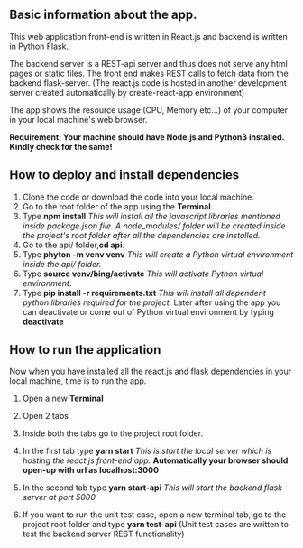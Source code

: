 ## Basic information about the app.
This web application front-end is written in React.js and backend is written in Python Flask.

The backend server is a REST-api server and thus does not serve any html pages or static files.
The front end makes REST calls to fetch data from the backend flask-server.
(The react.js code is hosted in another development server created automatically by create-react-app environment)

The app shows the resource usage (CPU, Memory etc...) of your computer in your local machine's web browser.

**Requirement: Your machine should have Node.js and Python3 installed. Kindly check for the same!**


## How to deploy and install dependencies
1. Clone the code or download the code into your local machine.
2. Go to the root folder of the app using the **Terminal**.
3. Type **npm install**
   *This will install all the javascript libraries mentioned inside package.json file.
   A node_modules/ folder will be created inside the project's root folder after all the dependencies are installed.*
4. Go to the api/ folder,**cd api**.
5. Type **phyton -m venv venv**
   *This will create a Python virtual environment inside the api/ folder.*
6. Type **source venv/bing/activate**
   *This will activate Python virtual environment*.
7. Type **pip install -r requirements.txt**
   *This will install all dependent python libraries required for the project.*
   Later after using the app you can deactivate or come out of Python virtual environment by typing **deactivate**

## How to run the application
   Now when you have installed all the react.js and flask dependencies in your local machine, time is to run the app.
1. Open a new **Terminal**
2. Open 2 tabs
3. Inside both the tabs go to the project root folder.
4. In the first tab type **yarn start**
    *This is start the local server which is hosting the react.js front-end app.*
     **Automatically your browser should open-up with url as localhost:3000**   
5. In the second tab type **yarn start-api**
   *This will start the backend flask server at port 5000*

6. If you want to run the unit test case, open a new terminal tab, go to the project root folder and type **yarn test-api**
    (Unit test cases are written to test the backend server REST functionality)   
